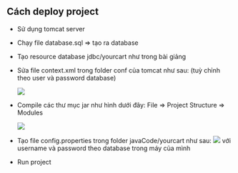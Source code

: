 ## Cách deploy project

- Sử dụng tomcat server
- Chạy file database.sql => tạo ra database
- Tạo resource database jdbc/yourcart như trong bài giảng
- Sửa file context.xml trong folder conf của tomcat như sau: (tuỳ chỉnh theo user và password database)

  <img src="https://i.imgur.com/WUm0RR1.png">

- Compile các thư mục jar như hình dưới đây: File => Project Structure => Modules

    <img src="https://i.imgur.com/SlO0VTL.png">

- Tạo file config.properties trong folder javaCode/yourcart như sau:
  <img src="https://i.imgur.com/2ChNxcd.png">
  với username và password theo database trong máy của mình

- Run project
